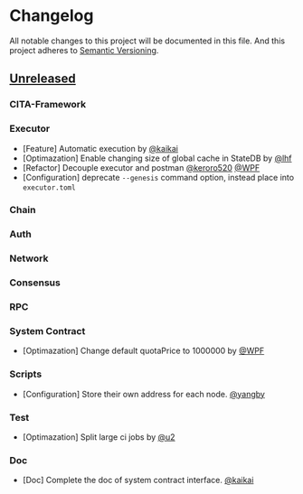 # Changelog
All notable changes to this project will be documented in this file. And this project adheres to [Semantic Versioning](https://semver.org/spec/v2.0.0.html).

## [Unreleased]

### CITA-Framework

### Executor

- [Feature] Automatic execution by [@kaikai]
- [Optimazation] Enable changing size of global cache in StateDB by [@lhf]
- [Refactor] Decouple executor and postman [@keroro520] [@WPF]
- [Configuration] deprecate `--genesis` command option, instead place into `executor.toml`

### Chain

### Auth

### Network

### Consensus

### RPC

### System Contract

- [Optimazation] Change default quotaPrice to 1000000 by [@WPF]

### Scripts

- [Configuration] Store their own address for each node. [@yangby]

### Test

- [Optimazation] Split large ci jobs by [@u2]

### Doc

- [Doc] Complete the doc of system contract interface. [@kaikai]

[Unreleased]: https://github.com/cryptape/cita/compare/v0.20...HEAD

[@driftluo]: https://github.com/driftluo
[@u2]: https://github.com/u2
[@yangby]: https://github.com/yangby-cryptape
[@kaikai]: https://github.com/kaikai1024
[@WPF]: https://github.com/ouwenkg
[@zhiwei]: https://github.com/rink1969
[@zhouyun-zoe]: https://github.com/zhouyun-zoe
[@lhf]: https://github.com/EighteenZi
[@keroro520]: https://github.com/keroro520

